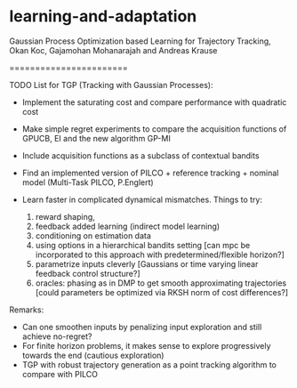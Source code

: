 learning-and-adaptation
=======================

Gaussian Process Optimization based Learning for Trajectory Tracking, Okan Koc, Gajamohan Mohanarajah and Andreas Krause

=======================

TODO List for TGP (Tracking with Gaussian Processes):

- Implement the saturating cost and compare performance with quadratic cost
- Make simple regret experiments to compare the acquisition functions of GPUCB, EI and the new algorithm GP-MI
- Include acquisition functions as a subclass of contextual bandits
- Find an implemented version of PILCO + reference tracking + nominal model (Multi-Task PILCO, P.Englert)
- Learn faster in complicated dynamical mismatches. Things to try:

  1. reward shaping, 
  2. feedback added learning (indirect model learning)
  3. conditioning on estimation data
  4. using options in a hierarchical bandits setting [can mpc be incorporated to this approach with predetermined/flexible horizon?]
  5. parametrize inputs cleverly [Gaussians or time varying linear feedback control structure?]
  6. oracles: phasing as in DMP to get smooth approximating trajectories [could parameters be optimized via RKSH norm of cost differences?]

Remarks:

- Can one smoothen inputs by penalizing input exploration and still achieve no-regret?
- For finite horizon problems, it makes sense to explore progressively towards the end (cautious exploration)
- TGP with robust trajectory generation as a point tracking algorithm to compare with PILCO
